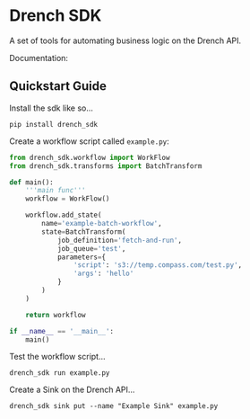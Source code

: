# Drench SDK

A set of tools for automating business logic on the Drench API.

Documentation:

## Quickstart Guide

Install the sdk like so...

```
pip install drench_sdk
```

Create a workflow script called `example.py`:

```python
from drench_sdk.workflow import WorkFlow
from drench_sdk.transforms import BatchTransform

def main():
    '''main func'''
    workflow = WorkFlow()

    workflow.add_state(
        name='example-batch-workflow',
        state=BatchTransform(
            job_definition='fetch-and-run',
            job_queue='test',
            parameters={
                'script': 's3://temp.compass.com/test.py',
                'args': 'hello'
            }
        )
    )

    return workflow

if __name__ == '__main__':
    main()
```

Test the workflow script...

```
drench_sdk run example.py
```

Create a Sink on the Drench API...

```
drench_sdk sink put --name "Example Sink" example.py
```
